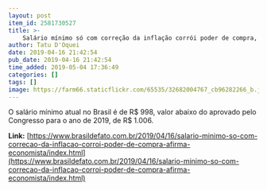 ```yaml
---
layout: post
item_id: 2581730527
title: >-
    Salário mínimo só com correção da inflação corrói poder de compra, afirma economista
author: Tatu D'Oquei
date: 2019-04-16 21:42:54
pub_date: 2019-04-16 21:42:54
time_added: 2019-05-04 17:36:49
categories: []
tags: []
image: https://farm66.staticflickr.com/65535/32682004767_cb96282266_b.jpg
---
```


O salário mínimo atual no Brasil é de R$ 998, valor abaixo do aprovado pelo Congresso para o ano de 2019, de R$ 1.006.

**Link:** [https://www.brasildefato.com.br/2019/04/16/salario-minimo-so-com-correcao-da-inflacao-corroi-poder-de-compra-afirma-economista/index.html](https://www.brasildefato.com.br/2019/04/16/salario-minimo-so-com-correcao-da-inflacao-corroi-poder-de-compra-afirma-economista/index.html)

